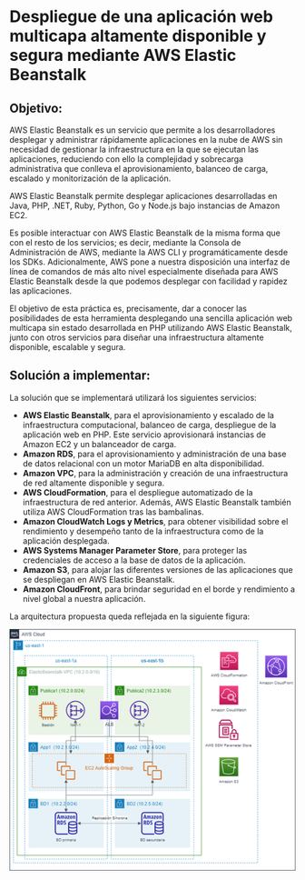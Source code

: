 # Despliegue de una aplicación web multicapa altamente disponible y segura mediante AWS Elastic Beanstalk

## Objetivo:
AWS Elastic Beanstalk es un servicio que permite a los desarrolladores desplegar y administrar rápidamente aplicaciones en la nube de AWS sin necesidad de gestionar la infraestructura en la que se ejecutan las aplicaciones, reduciendo con ello la complejidad y sobrecarga administrativa que conlleva el aprovisionamiento, balanceo de carga, escalado y monitorización de la aplicación.

AWS Elastic Beanstalk permite desplegar aplicaciones desarrolladas en Java, PHP, .NET, Ruby, Python, Go y Node.js bajo instancias de Amazon EC2.

Es posible interactuar con AWS Elastic Beanstalk de la misma forma que con el resto de los servicios; es decir, mediante la Consola de Administración de AWS, mediante la AWS CLI y programáticamente desde los SDKs. Adicionalmente, AWS pone a nuestra disposición una interfaz de línea de comandos de más alto nivel especialmente diseñada para AWS Elastic Beanstalk desde la que podemos desplegar con facilidad y rapidez las aplicaciones.

El objetivo de esta práctica es, precisamente, dar a conocer las posibilidades de esta herramienta desplegando una sencilla aplicación web multicapa sin estado desarrollada en PHP utilizando AWS Elastic Beanstalk, junto con otros servicios para diseñar una infraestructura altamente disponible, escalable y segura.

## Solución a implementar:
La solución que se implementará utilizará los siguientes servicios:
* **AWS Elastic Beanstalk**, para el aprovisionamiento y escalado de la infraestructura computacional, balanceo de carga, despliegue de la aplicación web en PHP. Este servicio aprovisionará instancias de Amazon EC2 y un balanceador de carga.
* **Amazon RDS**, para el aprovisionamiento y administración de una base de datos relacional con un motor MariaDB en alta disponibilidad.
* **Amazon VPC**, para la administración y creación de una infraestructura de red altamente disponible y segura.
* **AWS CloudFormation**, para el despliegue automatizado de la infraestructura de red anterior. Además, AWS Elastic Beanstalk también utiliza AWS CloudFormation tras las bambalinas.
* **Amazon CloudWatch Logs y Metrics**, para obtener visibilidad sobre el rendimiento y desempeño tanto de la infraestructura como de la aplicación desplegada.
* **AWS Systems Manager Parameter Store**, para proteger las credenciales de acceso a la base de datos de la aplicación.
* **Amazon S3**, para alojar las diferentes versiones de las aplicaciones que se despliegan en AWS Elastic Beanstalk.
* **Amazon CloudFront**, para brindar seguridad en el borde y rendimiento a nivel global a nuestra aplicación.

La arquitectura propuesta queda reflejada en la siguiente figura:
 
![Arquitectura](/images/arch.png)
